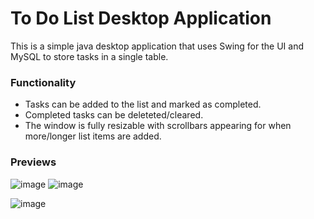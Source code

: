 # To Do List Desktop Application #

This is a simple java desktop application that uses Swing for the UI and MySQL to store tasks in a single table. 

### Functionality ##
- Tasks can be added to the list and marked as completed. 
- Completed tasks can be deleteted/cleared.
- The window is fully resizable with scrollbars appearing for when more/longer list items are added.


### Previews ### 
![image](https://github.com/user-attachments/assets/c0075bd6-3897-4f13-9f32-be0cba22560a)
![image](https://github.com/user-attachments/assets/4cbb89f5-3a14-4e1c-a0f0-365a9c0328a7)

![image](https://github.com/user-attachments/assets/79ba8873-cbac-4cb2-b8f8-504c4dd265ea)


